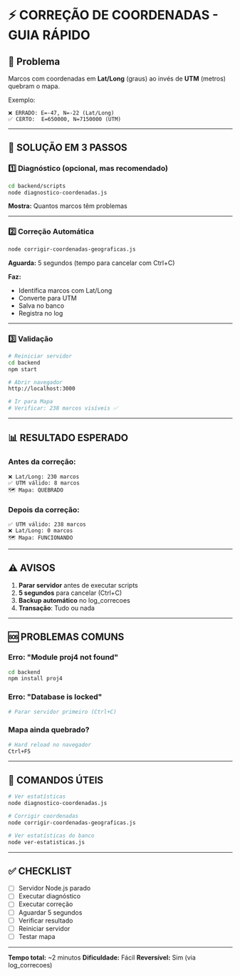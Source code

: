 # ⚡ CORREÇÃO DE COORDENADAS - GUIA RÁPIDO

## 🎯 Problema

Marcos com coordenadas em **Lat/Long** (graus) ao invés de **UTM** (metros) quebram o mapa.

Exemplo:
```
❌ ERRADO: E=-47, N=-22 (Lat/Long)
✅ CERTO:  E=650000, N=7150000 (UTM)
```

---

## 🚀 SOLUÇÃO EM 3 PASSOS

### 1️⃣ Diagnóstico (opcional, mas recomendado)

```bash
cd backend/scripts
node diagnostico-coordenadas.js
```

**Mostra:** Quantos marcos têm problemas

---

### 2️⃣ Correção Automática

```bash
node corrigir-coordenadas-geograficas.js
```

**Aguarda:** 5 segundos (tempo para cancelar com Ctrl+C)

**Faz:**
- Identifica marcos com Lat/Long
- Converte para UTM
- Salva no banco
- Registra no log

---

### 3️⃣ Validação

```bash
# Reiniciar servidor
cd backend
npm start

# Abrir navegador
http://localhost:3000

# Ir para Mapa
# Verificar: 238 marcos visíveis ✅
```

---

## 📊 RESULTADO ESPERADO

### Antes da correção:
```
❌ Lat/Long: 230 marcos
✅ UTM válido: 8 marcos
🗺️ Mapa: QUEBRADO
```

### Depois da correção:
```
✅ UTM válido: 238 marcos
❌ Lat/Long: 0 marcos
🗺️ Mapa: FUNCIONANDO
```

---

## ⚠️ AVISOS

1. **Parar servidor** antes de executar scripts
2. **5 segundos** para cancelar (Ctrl+C)
3. **Backup automático** no log_correcoes
4. **Transação**: Tudo ou nada

---

## 🆘 PROBLEMAS COMUNS

### Erro: "Module proj4 not found"
```bash
cd backend
npm install proj4
```

### Erro: "Database is locked"
```bash
# Parar servidor primeiro (Ctrl+C)
```

### Mapa ainda quebrado?
```bash
# Hard reload no navegador
Ctrl+F5
```

---

## 📝 COMANDOS ÚTEIS

```bash
# Ver estatísticas
node diagnostico-coordenadas.js

# Corrigir coordenadas
node corrigir-coordenadas-geograficas.js

# Ver estatísticas do banco
node ver-estatisticas.js
```

---

## ✅ CHECKLIST

- [ ] Servidor Node.js parado
- [ ] Executar diagnóstico
- [ ] Executar correção
- [ ] Aguardar 5 segundos
- [ ] Verificar resultado
- [ ] Reiniciar servidor
- [ ] Testar mapa

---

**Tempo total:** ~2 minutos
**Dificuldade:** Fácil
**Reversível:** Sim (via log_correcoes)
